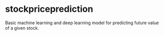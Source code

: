 # stockpriceprediction
Basic machine learning and deep learning model for predicting future value of a given stock.
